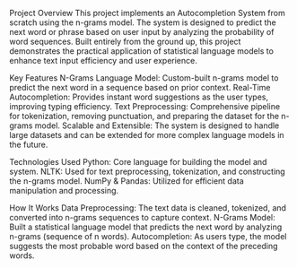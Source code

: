 Project Overview
This project implements an Autocompletion System from scratch using the n-grams model. 
The system is designed to predict the next word or phrase based on user input by analyzing the probability of word sequences.
Built entirely from the ground up, this project demonstrates the practical application of statistical language models to enhance text input efficiency and user experience.

Key Features
N-Grams Language Model: Custom-built n-grams model to predict the next word in a sequence based on prior context.
Real-Time Autocompletion: Provides instant word suggestions as the user types, improving typing efficiency.
Text Preprocessing: Comprehensive pipeline for tokenization, removing punctuation, and preparing the dataset for the n-grams model.
Scalable and Extensible: The system is designed to handle large datasets and can be extended for more complex language models in the future.

Technologies Used
Python: Core language for building the model and system.
NLTK: Used for text preprocessing, tokenization, and constructing the n-grams model.
NumPy & Pandas: Utilized for efficient data manipulation and processing.

How It Works
Data Preprocessing: The text data is cleaned, tokenized, and converted into n-grams sequences to capture context.
N-Grams Model: Built a statistical language model that predicts the next word by analyzing n-grams (sequence of n words).
Autocompletion: As users type, the model suggests the most probable word based on the context of the preceding words.
